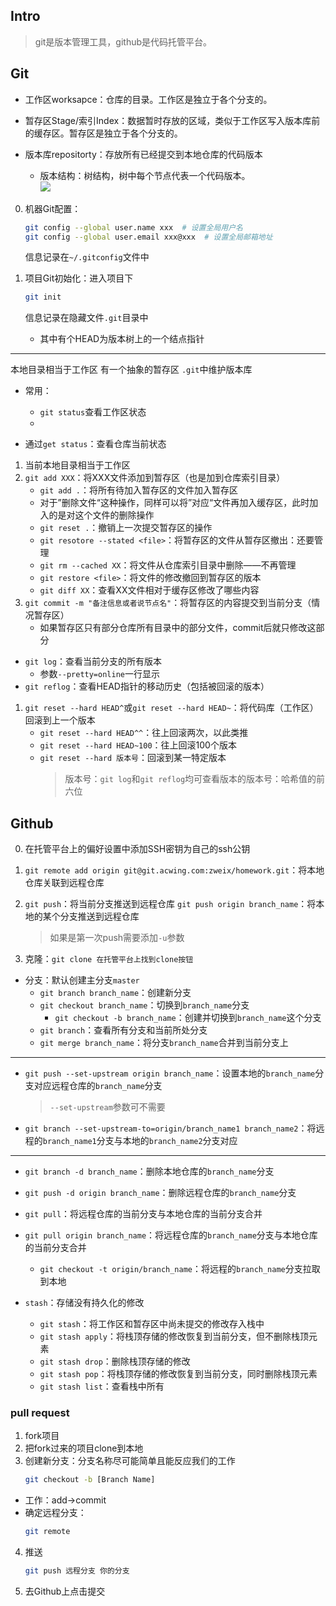 ## Intro
>git是版本管理工具，github是代码托管平台。

## Git

+ 工作区worksapce：仓库的目录。工作区是独立于各个分支的。
+ 暂存区Stage/索引Index：数据暂时存放的区域，类似于工作区写入版本库前的缓存区。暂存区是独立于各个分支的。
	
+ 版本库repositorty：存放所有已经提交到本地仓库的代码版本
	+ 版本结构：树结构，树中每个节点代表一个代码版本。  
![](https://cdn.jsdelivr.net/gh/zweix123/CS-notes@master/source/Missing-Semester/git区.png)  
0. 机器Git配置：
	```bash
	git config --global user.name xxx  # 设置全局用户名
	git config --global user.email xxx@xxx  # 设置全局邮箱地址
	```
	信息记录在`~/.gitconfig`文件中

0. 项目Git初始化：进入项目下
	```bash
	git init
	```
	信息记录在隐藏文件`.git`目录中
	+ 其中有个HEAD为版本树上的一个结点指针
---
本地目录相当于工作区
有一个抽象的暂存区
`.git`中维护版本库
+ 常用：
	+ `git status`查看工作区状态
	+ 


+ 通过`get status`：查看仓库当前状态
1. 当前本地目录相当于工作区
2. `git add XXX`：将XXX文件添加到暂存区（也是加到仓库索引目录）
   + `git add .`：将所有待加入暂存区的文件加入暂存区
   + 对于”删除文件“这种操作，同样可以将”对应“文件再加入缓存区，此时加入的是对这个文件的删除操作
   + `git reset .`：撤销上一次提交暂存区的操作
   + `git resotore --stated <file>`：将暂存区的文件从暂存区撤出：还要管理
   + `git rm --cached XX`：将文件从仓库索引目录中删除——不再管理
   + `git restore <file>`：将文件的修改撤回到暂存区的版本
   + `git diff XX`：查看XX文件相对于缓存区修改了哪些内容   
3. `git commit -m "备注信息或者说节点名"`：将暂存区的内容提交到当前分支（情况暂存区）
   + 如果暂存区只有部分仓库所有目录中的部分文件，commit后就只修改这部分
+ `git log`：查看当前分支的所有版本
  + 参数`--pretty=online`一行显示
+ `git reflog`：查看HEAD指针的移动历史（包括被回滚的版本）
1. `git reset --hard HEAD^`或`git reset --hard HEAD~`：将代码库（工作区）回滚到上一个版本
   + `git reset --hard HEAD^^`：往上回滚两次，以此类推
   + `git reset --hard HEAD~100`：往上回滚100个版本
   + `git reset --hard 版本号`：回滚到某一特定版本
     > 版本号：`git log`和`git reflog`均可查看版本的版本号：哈希值的前六位

## Github
  0. 在托管平台上的偏好设置中添加SSH密钥为自己的ssh公钥
  1. `git remote add origin git@git.acwing.com:zweix/homework.git`：将本地仓库关联到远程仓库
  2. `git push`：将当前分支推送到远程仓库
     `git push origin branch_name`：将本地的某个分支推送到远程仓库
     > 如果是第一次push需要添加`-u`参数

  3. 克隆：`git clone 在托管平台上找到clone按钮`
+ 分支：默认创建主分支`master`
  + `git branch branch_name`：创建新分支
  + `git checkout branch_name`：切换到`branch_name`分支
    + `git checkout -b branch_name`：创建并切换到`branch_name`这个分支
  + `git branch`：查看所有分支和当前所处分支
  + `git merge branch_name`：将分支`branch_name`合并到当前分支上
---
  + `git push --set-upstream origin branch_name`：设置本地的`branch_name`分支对应远程仓库的`branch_name`分支
    > `--set-upstream`参数可不需要

  + `git branch --set-upstream-to=origin/branch_name1 branch_name2`：将远程的`branch_name1`分支与本地的`branch_name2`分支对应
---
  + `git branch -d branch_name`：删除本地仓库的`branch_name`分支
  + `git push -d origin branch_name`：删除远程仓库的`branch_name`分支

+ `git pull`：将远程仓库的当前分支与本地仓库的当前分支合并
+ `git pull origin branch_name`：将远程仓库的`branch_name`分支与本地仓库的当前分支合并


  + `git checkout -t origin/branch_name`：将远程的`branch_name`分支拉取到本地

+ `stash`：存储没有持久化的修改
  + `git stash`：将工作区和暂存区中尚未提交的修改存入栈中
  + `git stash apply`：将栈顶存储的修改恢复到当前分支，但不删除栈顶元素
  + `git stash drop`：删除栈顶存储的修改
  + `git stash pop`：将栈顶存储的修改恢复到当前分支，同时删除栈顶元素
  + `git stash list`：查看栈中所有

### pull request
1. fork项目
2. 把fork过来的项目clone到本地
3. 创建新分支：分支名称尽可能简单且能反应我们的工作
	```bash
	git checkout -b [Branch Name]
	```
+ 工作：add->commit
+ 确定远程分支：
	```bash
	git remote
	```
4. 推送
	```bash
	git push 远程分支 你的分支
	```
5. 去Github上点击提交